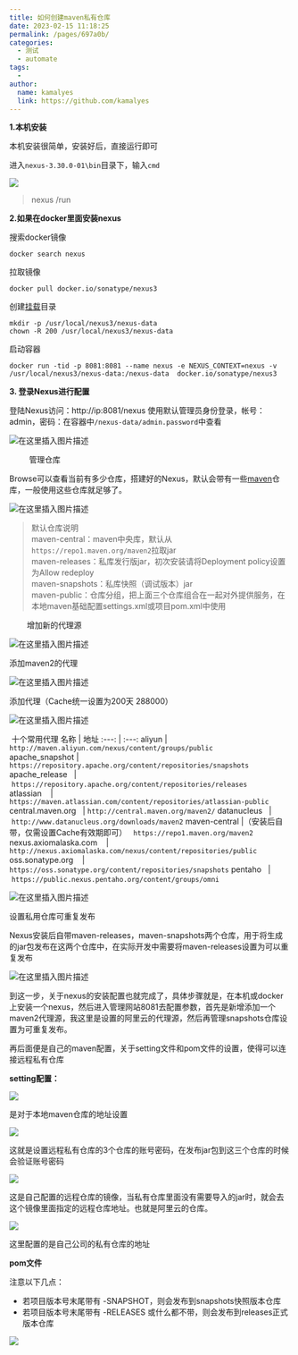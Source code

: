 ```yaml
---
title: 如何创建maven私有仓库
date: 2023-02-15 11:18:25
permalink: /pages/697a0b/
categories:
  - 测试
  - automate
tags:
  - 
author: 
  name: kamalyes
  link: https://github.com/kamalyes
---
```

 

**1.本机安装**

本机安装很简单，安装好后，直接运行即可

进入`nexus-3.30.0-01\bin`目录下，输入`cmd`

![](../../assets/images/automate/9e6d66e9b151d7e92a90d1317b71177b.png)

> nexus /run

**2.如果在docker里面安装nexus**

搜索docker镜像

```
docker search nexus
```

拉取镜像
```
docker pull docker.io/sonatype/nexus3
```

创建[挂载]()目录
```
mkdir -p /usr/local/nexus3/nexus-data
chown -R 200 /usr/local/nexus3/nexus-data
```

启动容器 
```
docker run -tid -p 8081:8081 --name nexus -e NEXUS_CONTEXT=nexus -v /usr/local/nexus3/nexus-data:/nexus-data  docker.io/sonatype/nexus3

```

**3\. 登录Nexus进行配置** 

登陆Nexus访问：http://ip:8081/nexus 使用默认管理员身份登录，帐号：admin，密码：在容器中`/nexus-data/admin.password`中查看

![在这里插入图片描述](../../assets/images/automate/e1610848196741889b3315a8c134ce3f.png)

         管理仓库

Browse可以查看当前有多少仓库，搭建好的Nexus，默认会带有一些[maven](https://so.csdn.net/so/search?q=maven&spm=1001.2101.3001.7020 "maven")仓库，一般使用这些仓库就足够了。

![在这里插入图片描述](../../assets/images/automate/32739191247f4cce9f4a76c8adc88362.png)

> 默认仓库说明  
> maven-central：maven中央库，默认从`https://repo1.maven.org/maven2`拉取jar  
> maven-releases：私库发行版jar，初次安装请将Deployment policy设置为Allow redeploy  
> maven-snapshots：私库快照（调试版本）jar  
> maven-public：仓库分组，把上面三个仓库组合在一起对外提供服务，在本地maven基础配置settings.xml或项目pom.xml中使用

        增加新的代理源

![在这里插入图片描述](../../assets/images/automate/aa68d4734f5b48f285c5af061593eaec.png)

添加maven2的代理 

![在这里插入图片描述](../../assets/images/automate/56ccc50362e449f39d6792d28d8f25a7.png)

添加代理（Cache统一设置为200天 288000） 

![在这里插入图片描述](../../assets/images/automate/33fc4c5c2fac478a90ba71029c242319.png)

 十个常用代理
名称 | 地址
:---: | :---: 
aliyun | `http://maven.aliyun.com/nexus/content/groups/public`  
apache_snapshot | `https://repository.apache.org/content/repositories/snapshots`  
apache_release   | `https://repository.apache.org/content/repositories/releases`  
atlassian    | `https://maven.atlassian.com/content/repositories/atlassian-public`
central.maven.org   | `http://central.maven.org/maven2/`
datanucleus   | `http://www.datanucleus.org/downloads/maven2` 
maven-central |（安装后自带，仅需设置Cache有效期即可）   `https://repo1.maven.org/maven2`
nexus.axiomalaska.com    | `http://nexus.axiomalaska.com/nexus/content/repositories/public` 
oss.sonatype.org    | `https://oss.sonatype.org/content/repositories/snapshots`
pentaho   | `https://public.nexus.pentaho.org/content/groups/omni`
 

![在这里插入图片描述](../../assets/images/automate/10cd68d676b6426bae890a65c283d4e8.png)

设置私用仓库可重复发布

Nexus安装后自带maven-releases，maven-snapshots两个仓库，用于将生成的jar包发布在这两个仓库中，在实际开发中需要将maven-releases设置为可以重复发布

![在这里插入图片描述](../../assets/images/automate/fb4d3c69525644c2b31102bc2f3e2e2a.png)

到这一步，关于nexus的安装配置也就完成了，具体步骤就是，在本机或docker上安装一个nexus，然后进入管理网站8081去配置参数，首先是新增添加一个maven2代理源，我这里是设置的阿里云的代理源，然后再管理snapshots仓库设置为可重复发布。

再后面便是自己的maven配置，关于setting文件和pom文件的设置，使得可以连接远程私有仓库

**setting配置：**

![](../../assets/images/automate/5cc1a9c8575b4507a8b5b4669c1f0fb1.png)

是对于本地maven仓库的地址设置

![](../../assets/images/automate/65074c4745fa4d1d8da7a79350964e2c.png)

这就是设置远程私有仓库的3个仓库的账号密码，在发布jar包到这三个仓库的时候会验证账号密码

![](../../assets/images/automate/de72c2eceb6f4718980a9a9f249a995e.png)

这是自己配置的远程仓库的镜像，当私有仓库里面没有需要导入的jar时，就会去这个镜像里面指定的远程仓库地址。也就是阿里云的仓库。

![](../../assets/images/automate/6e6afe37ee9a440ba2dc60e40c72c461.png)

这里配置的是自己公司的私有仓库的地址

**pom文件**

注意以下几点：         

* 若项目版本号末尾带有 -SNAPSHOT，则会发布到snapshots快照版本仓库
* 若项目版本号末尾带有 -RELEASES 或什么都不带，则会发布到releases正式版本仓库

![](../../assets/images/automate/f36c298b64b2403f9926846d660731e6.png)
